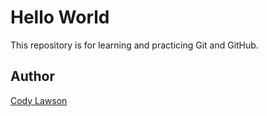# Hello World

This repository is for learning and practicing Git and GitHub.

## Author
[Cody Lawson](https://github.com/codylawson)
